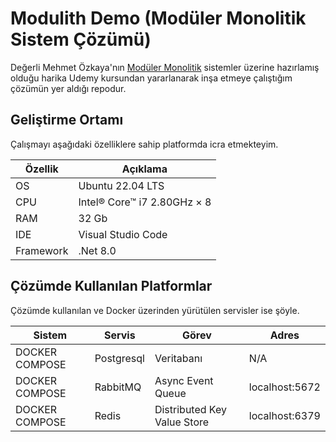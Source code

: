 # Modulith Demo (Modüler Monolitik Sistem Çözümü)

Değerli Mehmet Özkaya'nın [Modüler Monolitik](https://www.udemy.com/share/10bAjh3@TzRn0z5EmmTiGTezg3R7UGoGGzqQy7DRdMVOhq9nzqrVxooF7SIIXZ7QMiEZLXHuHg==/) sistemler üzerine hazırlamış olduğu harika Udemy kursundan yararlanarak inşa etmeye çalıştığım çözümün yer aldığı repodur.

## Geliştirme Ortamı

Çalışmayı aşağıdaki özelliklere sahip platformda icra etmekteyim.

| Özellik   | Açıklama                      |
|-----------|-------------------------------|
| OS | Ubuntu 22.04 LTS |
| CPU | Intel® Core™ i7 2.80GHz × 8 |
| RAM | 32 Gb |
| IDE | Visual Studio Code |
| Framework | .Net 8.0 |

## Çözümde Kullanılan Platformlar

Çözümde kullanılan ve Docker üzerinden yürütülen servisler ise şöyle.

| **Sistem**     | **Servis**                       |  **Görev**                           | **Adres**  |
|----------------|----------------------------------|--------------------------------------|------------|
| DOCKER COMPOSE | Postgresql | Veritabanı | N/A |
| DOCKER COMPOSE | RabbitMQ | Async Event Queue | localhost:5672 |
| DOCKER COMPOSE | Redis | Distributed Key Value Store | localhost:6379 |
